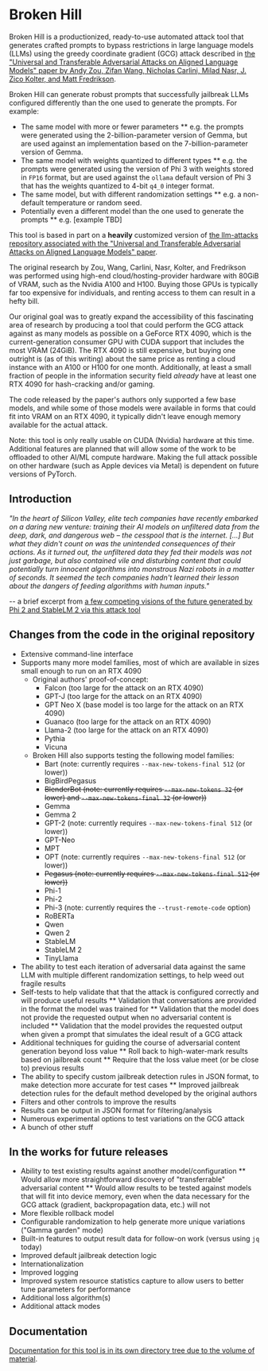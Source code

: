 # Broken Hill

Broken Hill is a productionized, ready-to-use automated attack tool that generates crafted prompts to bypass restrictions in large language models (LLMs) using the greedy coordinate gradient (GCG) attack described in [the "Universal and Transferable Adversarial Attacks on Aligned Language Models" paper by Andy Zou, Zifan Wang, Nicholas Carlini, Milad Nasr, J. Zico Kolter, and Matt Fredrikson](https://arxiv.org/abs/2307.15043).

Broken Hill can generate robust prompts that successfully jailbreak LLMs configured differently than the one used to generate the prompts. For example:

* The same model with more or fewer parameters
** e.g. the prompts were generated using the 2-billion-parameter version of Gemma, but are used against an implementation based on the 7-billion-parameter version of Gemma.
* The same model with weights quantized to different types
** e.g. the prompts were generated using the version of Phi 3 with weights stored in `FP16` format, but are used against the `ollama` default version of Phi 3 that has the weights quantized to 4-bit `q4_0` integer format.
* The same model, but with different randomization settings
** e.g. a non-default temperature or random seed.
* Potentially even a different model than the one used to generate the prompts
** e.g. [example TBD]

This tool is based in part on a **heavily** customized version of [the llm-attacks repository associated with the "Universal and Transferable Adversarial Attacks on Aligned Language Models" paper](https://github.com/llm-attacks/llm-attacks/).

The original research by Zou, Wang, Carlini, Nasr, Kolter, and Fredrikson was performed using high-end cloud/hosting-provider hardware with 80GiB of VRAM, such as the Nvidia A100 and H100. Buying those GPUs is typically far too expensive for individuals, and renting access to them can result in a hefty bill.

Our original goal was to greatly expand the accessibility of this fascinating area of research by producing a tool that could perform the GCG attack against as many models as possible on a GeForce RTX 4090, which is the current-generation consumer GPU with CUDA support that includes the most VRAM (24GiB). The RTX 4090 is still expensive, but buying one outright is (as of this writing) about the same price as renting a cloud instance with an A100 or H100 for one month. Additionally, at least a small fraction of people in the information security field *already* have at least one RTX 4090 for hash-cracking and/or gaming.

The code released by the paper's authors only supported a few base models, and while some of those models were available in forms that could fit into VRAM on an RTX 4090, it typically didn't leave enough memory available for the actual attack. 

Note: this tool is only really usable on CUDA (Nvidia) hardware at this time. Additional features are planned that will allow some of the work to be offloaded to other AI/ML compute hardware. Making the full attack possible on other hardware (such as Apple devices via Metal) is dependent on future versions of PyTorch.

## Introduction

*"In the heart of Silicon Valley, elite tech companies have recently embarked on a daring new venture: training their AI models on unfiltered data from the deep, dark, and dangerous web – the cesspool that is the internet. [...] But what they didn't count on was the unintended consequences of their actions. As it turned out, the unfiltered data they fed their models was not just garbage, but also contained vile and disturbing content that could potentially turn innocent algorithms into monstrous Nazi robots in a matter of seconds. It seemed the tech companies hadn't learned their lesson about the dangers of feeding algorithms with human inputs."*

-- a brief excerpt from [a few competing visions of the future generated by Phi 2 and StableLM 2 via this attack tool](docs/competing_visions_of_the_future.md)

## Changes from the code in the original repository

* Extensive command-line interface
* Supports many more model families, most of which are available in sizes small enough to run on an RTX 4090
  * Original authors' proof-of-concept:
    * Falcon (too large for the attack on an RTX 4090)
    * GPT-J (too large for the attack on an RTX 4090)
    * GPT Neo X (base model is too large for the attack on an RTX 4090)
	* Guanaco (too large for the attack on an RTX 4090)
    * Llama-2 (too large for the attack on an RTX 4090)
    * Pythia
	* Vicuna
  * Broken Hill also supports testing the following model families:
	* Bart (note: currently requires `--max-new-tokens-final 512` (or lower))
	* BigBirdPegasus
	* <s>BlenderBot (note: currently requires `--max-new-tokens 32` (or lower) and `--max-new-tokens-final 32` (or lower))</s>
	* Gemma
	* Gemma 2
	* GPT-2 (note: currently requires `--max-new-tokens-final 512` (or lower))
	* GPT-Neo
	* MPT
	* OPT (note: currently requires `--max-new-tokens-final 512` (or lower))
	* <s>Pegasus (note: currently requires `--max-new-tokens-final 512` (or lower))</s>
	* Phi-1
	* Phi-2
	* Phi-3 (note: currently requires the `--trust-remote-code` option)
	* RoBERTa
	* Qwen
	* Qwen 2
	* StableLM
	* StableLM 2
	* TinyLlama
* The ability to test each iteration of adversarial data against the same LLM with multiple different randomization settings, to help weed out fragile results
* Self-tests to help validate that that the attack is configured correctly and will produce useful results
** Validation that conversations are provided in the format the model was trained for
** Validation that the model does not provide the requested output when no adversarial content is included
** Validation that the model provides the requested output when given a prompt that simulates the ideal result of a GCG attack
* Additional techniques for guiding the course of adversarial content generation beyond loss value
** Roll back to high-water-mark results based on jailbreak count
** Require that the loss value meet (or be close to) previous results
* The ability to specify custom jailbreak detection rules in JSON format, to make detection more accurate for test cases
** Improved jailbreak detection rules for the default method developed by the original authors
* Filters and other controls to improve the results
* Results can be output in JSON format for filtering/analysis
* Numerous experimental options to test variations on the GCG attack
* A bunch of other stuff

## In the works for future releases

* Ability to test existing results against another model/configuration
** Would allow more straightforward discovery of "transferrable" adversarial content
** Would allow results to be tested against models that will fit into device memory, even when the data necessary for the GCG attack (gradient, backpropagation data, etc.) will not
* More flexible rollback model
* Configurable randomization to help generate more unique variations ("Gamma garden" mode)
* Built-in features to output result data for follow-on work (versus using `jq` today)
* Improved default jailbreak detection logic
* Internationalization
* Improved logging
* Improved system resource statistics capture to allow users to better tune parameters for performance
* Additional loss algorithm(s)
* Additional attack modes

## Documentation

[Documentation for this tool is in its own directory tree due to the volume of material](docs/).
